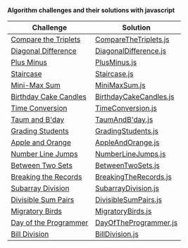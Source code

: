 **Algorithm challenges and their solutions with javascript**

| Challenge                                                                                                                 | Solution                                                                      |
| ------------------------------------------------------------------------------------------------------------------------- | ----------------------------------------------------------------------------- |
| [Compare the Triplets](https://www.hackerrank.com/challenges/compare-the-triplets/problem?isFullScreen=true)              | [CompareTheTriplets.js](./solutions-of-algorithms/CompareTheTriplets.js)      |
| [Diagonal Difference](https://www.hackerrank.com/challenges/diagonal-difference/problem?isFullScreen=true)                | [DiagonalDifference.js](./solutions-of-algorithms/DiagonalDifference.js)      |
| [Plus Minus](https://www.hackerrank.com/challenges/plus-minus/problem?isFullScreen=true)                                  | [PlusMinus.js](./solutions-of-algorithms/PlusMinus.js)                        |
| [Staircase](https://www.hackerrank.com/challenges/staircase/problem?isFullScreen=true)                                    | [Staircase.js](./solutions-of-algorithms/Staircase.js)                        |
| [Mini-Max Sum](https://www.hackerrank.com/challenges/mini-max-sum/problem?isFullScreen=true)                              | [MiniMaxSum.js](./solutions-of-algorithms/MiniMaxSum.js)                      |
| [Birthday Cake Candles](https://www.hackerrank.com/challenges/birthday-cake-candles/problem?isFullScreen=true)            | [BirthdayCakeCandles.js](./solutions-of-algorithms/BirthdayCakeCandles.js)    |
| [Time Conversion](https://www.hackerrank.com/challenges/time-conversion/problem?isFullScreen=true)                        | [TimeConversion.js](./solutions-of-algorithms/TimeConversion.js)              |
| [Taum and B'day](https://www.hackerrank.com/challenges/taum-and-bday/problem?isFullScreen=true)                           | [TaumAndB'day.js](./solutions-of-algorithms/TaumAndB'day.js)                  |
| [Grading Students](https://www.hackerrank.com/challenges/grading/problem?isFullScreen=true)                               | [GradingStudents.js](./solutions-of-algorithms/GradingStudents.js)            |
| [Apple and Orange](https://www.hackerrank.com/challenges/apple-and-orange/problem?isFullScreen=true)                      | [AppleAndOrange.js](./solutions-of-algorithms/AppleAndOrange.js)              |
| [Number Line Jumps](https://www.hackerrank.com/challenges/kangaroo/problem?isFullScreen=true)                             | [NumberLineJumps.js](./solutions-of-algorithms/NumberLineJumps.js)            |
| [Between Two Sets](https://www.hackerrank.com/challenges/between-two-sets/problem?isFullScreen=true)                      | [BetweenTwoSets.js](./solutions-of-algorithms/BetweenTwoSets.js)              |
| [Breaking the Records](https://www.hackerrank.com/challenges/breaking-best-and-worst-records/problem?isFullScreen=true)   | [BreakingTheRecords.js](./solutions-of-algorithms/BreakingTheRecords.js)      |
| [Subarray Division](https://www.hackerrank.com/challenges/the-birthday-bar/problem?isFullScreen=true)                     | [SubarrayDivision.js](./solutions-of-algorithms/SubarrayDivision.js)          |
| [Divisible Sum Pairs](https://www.hackerrank.com/challenges/divisible-sum-pairs/problem?isFullScreen=true)                | [DivisibleSumPairs.js](./solutions-of-algorithms/DivisibleSumPairs.js)        |
| [Migratory Birds](https://www.hackerrank.com/challenges/migratory-birds/problem?isFullScreen=true)                        | [MigratoryBirds.js](./solutions-of-algorithms/MigratoryBirds.js)              |
| [Day of the Programmer](https://www.hackerrank.com/challenges/day-of-the-programmer/problem?isFullScreen=true)            | [DayOfTheProgrammer.js](./solutions-of-algorithms/DayOfTheProgrammer.js)      |
| [Bill Division](https://www.hackerrank.com/challenges/bon-appetit/problem?isFullScreen=true)                              | [BillDivision.js](./solutions-of-algorithms/BillDivision.js)                  |